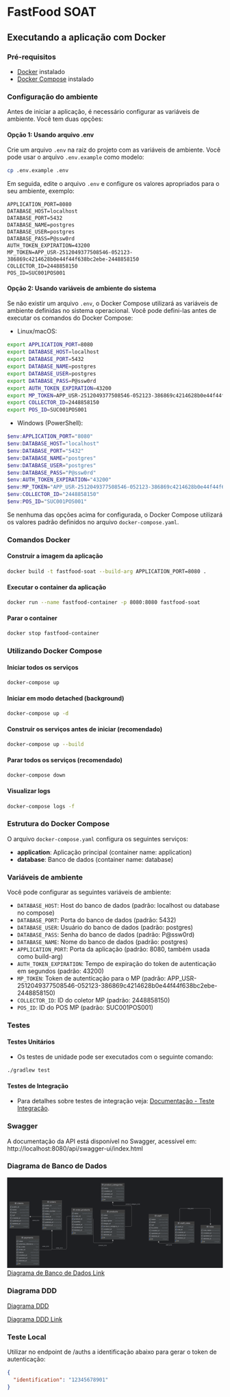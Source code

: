 # FastFood SOAT

## Executando a aplicação com Docker

### Pré-requisitos
- [Docker](https://www.docker.com/get-started) instalado
- [Docker Compose](https://docs.docker.com/compose/install/) instalado

### Configuração do ambiente

Antes de iniciar a aplicação, é necessário configurar as variáveis de ambiente. Você tem duas opções:

#### Opção 1: Usando arquivo .env
Crie um arquivo `.env` na raiz do projeto com as variáveis de ambiente. Você pode usar o arquivo `.env.example` como modelo:

```bash
cp .env.example .env
```

Em seguida, edite o arquivo `.env` e configure os valores apropriados para o seu ambiente, exemplo:

```
APPLICATION_PORT=8080
DATABASE_HOST=localhost
DATABASE_PORT=5432
DATABASE_NAME=postgres
DATABASE_USER=postgres
DATABASE_PASS=P@ssw0rd
AUTH_TOKEN_EXPIRATION=43200
MP_TOKEN=APP_USR-2512049377508546-052123-386869c4214628b0e44f44f638bc2ebe-2448858150
COLLECTOR_ID=2448858150
POS_ID=SUC001POS001
```

#### Opção 2: Usando variáveis de ambiente do sistema
Se não existir um arquivo `.env`, o Docker Compose utilizará as variáveis de ambiente definidas no sistema operacional. Você pode defini-las antes de executar os comandos do Docker Compose:

- Linux/macOS:
```bash
export APPLICATION_PORT=8080
export DATABASE_HOST=localhost
export DATABASE_PORT=5432
export DATABASE_NAME=postgres
export DATABASE_USER=postgres
export DATABASE_PASS=P@ssw0rd
export AUTH_TOKEN_EXPIRATION=43200
export MP_TOKEN=APP_USR-2512049377508546-052123-386869c4214628b0e44f44f638bc2ebe-2448858150
export COLLECTOR_ID=2448858150
export POS_ID=SUC001POS001
```
- Windows (PowerShell):
```PowerShell
$env:APPLICATION_PORT="8080"
$env:DATABASE_HOST="localhost"
$env:DATABASE_PORT="5432"
$env:DATABASE_NAME="postgres"
$env:DATABASE_USER="postgres"
$env:DATABASE_PASS="P@ssw0rd"
$env:AUTH_TOKEN_EXPIRATION="43200"
$env:MP_TOKEN="APP_USR-2512049377508546-052123-386869c4214628b0e44f44f638bc2ebe-2448858150"
$env:COLLECTOR_ID="2448858150"
$env:POS_ID="SUC001POS001"
```

Se nenhuma das opções acima for configurada, o Docker Compose utilizará os valores padrão definidos no arquivo `docker-compose.yaml`.

### Comandos Docker

#### Construir a imagem da aplicação
```bash
docker build -t fastfood-soat --build-arg APPLICATION_PORT=8080 .
```

#### Executar o container da aplicação
```bash
docker run --name fastfood-container -p 8080:8080 fastfood-soat
```

#### Parar o container
```bash
docker stop fastfood-container
```

### Utilizando Docker Compose

#### Iniciar todos os serviços
```bash
docker-compose up
```

#### Iniciar em modo detached (background)
```bash
docker-compose up -d
```

#### Construir os serviços antes de iniciar (recomendado)
```bash
docker-compose up --build
```

#### Parar todos os serviços (recomendado)
```bash
docker-compose down
```

#### Visualizar logs
```bash
docker-compose logs -f
```

### Estrutura do Docker Compose

O arquivo `docker-compose.yaml` configura os seguintes serviços:
- **application**: Aplicação principal (container name: application)
- **database**: Banco de dados (container name: database)

### Variáveis de ambiente

Você pode configurar as seguintes variáveis de ambiente:
- `DATABASE_HOST`: Host do banco de dados (padrão: localhost ou database no compose)
- `DATABASE_PORT`: Porta do banco de dados (padrão: 5432)
- `DATABASE_USER`: Usuário do banco de dados (padrão: postgres)
- `DATABASE_PASS`: Senha do banco de dados (padrão: P@ssw0rd)
- `DATABASE_NAME`: Nome do banco de dados (padrão: postgres)
- `APPLICATION_PORT`: Porta da aplicação (padrão: 8080, também usada como build-arg)
- `AUTH_TOKEN_EXPIRATION`: Tempo de expiração do token de autenticação em segundos (padrão: 43200)
- `MP_TOKEN`: Token de autenticação para o MP (padrão: APP_USR-2512049377508546-052123-386869c4214628b0e44f44f638bc2ebe-2448858150)
- `COLLECTOR_ID`: ID do coletor MP (padrão: 2448858150)
- `POS_ID`: ID do POS MP (padrão: SUC001POS001)

### Testes

#### Testes Unitários

- Os testes de unidade pode ser executados com o seguinte comando:
```bash
./gradlew test
```

#### Testes de Integração

- Para detalhes sobre testes de integração veja: [Documentação - Teste Integração](./docs/integration-tests.md).

### Swagger

A documentação da API está disponível no Swagger, acessível em: http://localhost:8080/api/swagger-ui/index.html

### Diagrama de Banco de Dados

![Diagrama de Banco de Dados](./docs/diagrama-db.png)
[Diagrama de Banco de Dados Link](https://dbdiagram.io/d/FIAP-HEX-68101c011ca52373f5ba7756)

### Diagrama DDD

[Diagrama DDD](./docs/diagrama-ddd.drawio)

[Diagrama DDD Link](https://drive.google.com/file/d/1jAH0o1r2prv5UD3AY6mZ57Uc93uPAPi9/view?usp=sharing)

### Teste Local

Utilizar no endpoint de /auths a identificação abaixo para gerar o token de autenticação:

```json
{
  "identification": "12345678901"
}
```